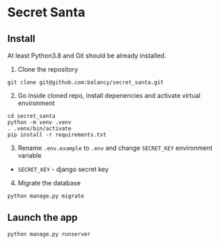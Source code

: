 # Secret Santa

## Install

At least Python3.8 and Git should be already installed.

1. Clone the repository
```
git clone git@github.com:balancy/secret_santa.git
```

2. Go inside cloned repo, install depenencies and activate virtual environment
```
cd secret_santa
python -m venv .venv
. .venv/bin/activate
pip install -r requirements.txt
```

3. Rename `.env.example` to `.env` and change `SECRET_KEY` environment variable

- `SECRET_KEY`  - django secret key

4. Migrate the database
```
python manage.py migrate
```

## Launch the app

```
python manage.py runserver
```
